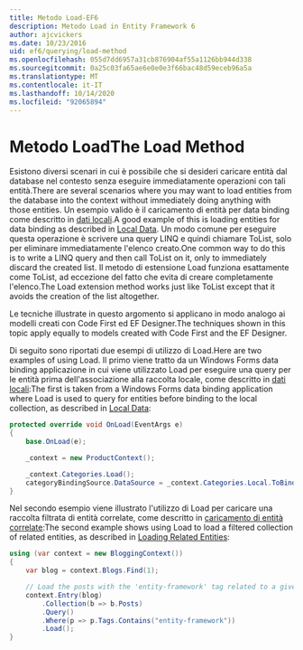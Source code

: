 ```yaml
---
title: Metodo Load-EF6
description: Metodo Load in Entity Framework 6
author: ajcvickers
ms.date: 10/23/2016
uid: ef6/querying/load-method
ms.openlocfilehash: 055d7dd6957a31cb876904af55a1126bb944d338
ms.sourcegitcommit: 0a25c03fa65ae6e0e0e3f66bac48d59eceb96a5a
ms.translationtype: MT
ms.contentlocale: it-IT
ms.lasthandoff: 10/14/2020
ms.locfileid: "92065894"
---
```

# <a name="the-load-method"></a><span data-ttu-id="5cf53-103">Metodo Load</span><span class="sxs-lookup"><span data-stu-id="5cf53-103">The Load Method</span></span>
<span data-ttu-id="5cf53-104">Esistono diversi scenari in cui è possibile che si desideri caricare entità dal database nel contesto senza eseguire immediatamente operazioni con tali entità.</span><span class="sxs-lookup"><span data-stu-id="5cf53-104">There are several scenarios where you may want to load entities from the database into the context without immediately doing anything with those entities.</span></span> <span data-ttu-id="5cf53-105">Un esempio valido è il caricamento di entità per data binding come descritto in [dati locali](xref:ef6/querying/local-data).</span><span class="sxs-lookup"><span data-stu-id="5cf53-105">A good example of this is loading entities for data binding as described in [Local Data](xref:ef6/querying/local-data).</span></span> <span data-ttu-id="5cf53-106">Un modo comune per eseguire questa operazione è scrivere una query LINQ e quindi chiamare ToList, solo per eliminare immediatamente l'elenco creato.</span><span class="sxs-lookup"><span data-stu-id="5cf53-106">One common way to do this is to write a LINQ query and then call ToList on it, only to immediately discard the created list.</span></span> <span data-ttu-id="5cf53-107">Il metodo di estensione Load funziona esattamente come ToList, ad eccezione del fatto che evita di creare completamente l'elenco.</span><span class="sxs-lookup"><span data-stu-id="5cf53-107">The Load extension method works just like ToList except that it avoids the creation of the list altogether.</span></span>  

<span data-ttu-id="5cf53-108">Le tecniche illustrate in questo argomento si applicano in modo analogo ai modelli creati con Code First ed EF Designer.</span><span class="sxs-lookup"><span data-stu-id="5cf53-108">The techniques shown in this topic apply equally to models created with Code First and the EF Designer.</span></span>  

<span data-ttu-id="5cf53-109">Di seguito sono riportati due esempi di utilizzo di Load.</span><span class="sxs-lookup"><span data-stu-id="5cf53-109">Here are two examples of using Load.</span></span> <span data-ttu-id="5cf53-110">Il primo viene tratto da un Windows Forms data binding applicazione in cui viene utilizzato Load per eseguire una query per le entità prima dell'associazione alla raccolta locale, come descritto in [dati locali](xref:ef6/querying/local-data):</span><span class="sxs-lookup"><span data-stu-id="5cf53-110">The first is taken from a Windows Forms data binding application where Load is used to query for entities before binding to the local collection, as described in [Local Data](xref:ef6/querying/local-data):</span></span>  

``` csharp
protected override void OnLoad(EventArgs e)
{
    base.OnLoad(e);

    _context = new ProductContext();

    _context.Categories.Load();
    categoryBindingSource.DataSource = _context.Categories.Local.ToBindingList();
}
```  

<span data-ttu-id="5cf53-111">Nel secondo esempio viene illustrato l'utilizzo di Load per caricare una raccolta filtrata di entità correlate, come descritto in [caricamento di entità correlate](xref:ef6/querying/related-data):</span><span class="sxs-lookup"><span data-stu-id="5cf53-111">The second example shows using Load to load a filtered collection of related entities, as described in [Loading Related Entities](xref:ef6/querying/related-data):</span></span>  

``` csharp
using (var context = new BloggingContext())
{
    var blog = context.Blogs.Find(1);

    // Load the posts with the 'entity-framework' tag related to a given blog
    context.Entry(blog)
        .Collection(b => b.Posts)
        .Query()
        .Where(p => p.Tags.Contains("entity-framework"))
        .Load();
}
```  

